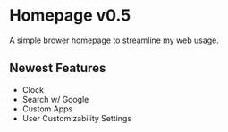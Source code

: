 # Homepage v0.5

A simple brower homepage to streamline my web usage.


## Newest Features

- Clock
- Search w/ Google
- Custom Apps
- User Customizability Settings
